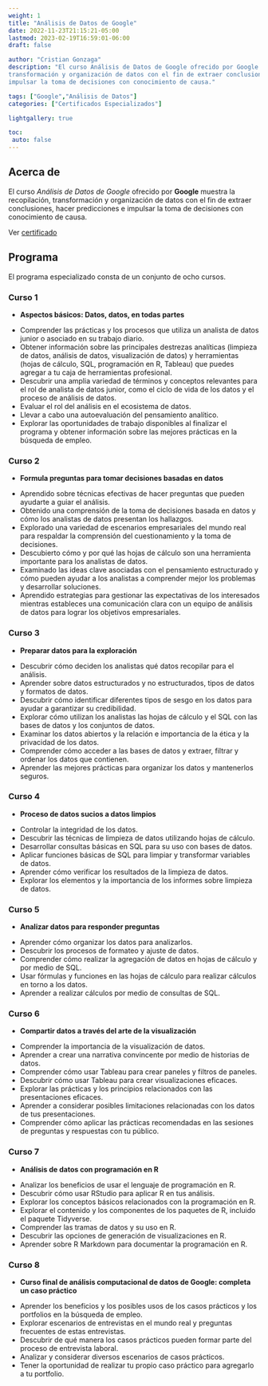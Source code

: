 ```yaml
---
weight: 1
title: "Análisis de Datos de Google"
date: 2022-11-23T21:15:21-05:00
lastmod: 2023-02-19T16:59:01-06:00
draft: false

author: "Cristian Gonzaga"
description: "El curso Análisis de Datos de Google ofrecido por Google muestra la recopilación, 
transformación y organización de datos con el fin de extraer conclusiones, hacer predicciones e 
impulsar la toma de decisiones con conocimiento de causa."

tags: ["Google","Análisis de Datos"]
categories: ["Certificados Especializados"]

lightgallery: true

toc:
 auto: false
---
```

<!--more-->

## Acerca de

El curso *Análisis de Datos de Google* ofrecido por **Google** muestra la recopilación, 
transformación y organización de datos con el fin de extraer conclusiones, hacer predicciones e 
impulsar la toma de decisiones con conocimiento de causa. 

Ver [certificado](https://coursera.org/share/755bf145ee4ed03f02a1109d9af1d7be)

## Programa

El programa especializado consta de un conjunto de ocho cursos.

### Curso 1
* **Aspectos básicos: Datos, datos, en todas partes**

- Comprender las prácticas y los procesos que utiliza un analista de datos junior o asociado en 
su trabajo diario. 
- Obtener información sobre las principales destrezas analíticas (limpieza de datos, análisis de 
datos, visualización de datos) y herramientas (hojas de cálculo, SQL, programación en R, Tableau) 
que puedes agregar a tu caja de herramientas profesional. 
- Descubrir una amplia variedad de términos y conceptos relevantes para el rol de analista de 
datos junior, como el ciclo de vida de los datos y el proceso de análisis de datos. 
- Evaluar el rol del análisis en el ecosistema de datos. 
- Llevar a cabo una autoevaluación del pensamiento analítico. 
- Explorar las oportunidades de trabajo disponibles al finalizar el programa y obtener información 
sobre las mejores prácticas en la búsqueda de empleo.

### Curso 2
* **Formula preguntas para tomar decisiones basadas en datos**

- Aprendido sobre técnicas efectivas de hacer preguntas que pueden ayudarte a guiar el análisis. 
- Obtenido una comprensión de la toma de decisiones basada en datos y cómo los analistas de 
datos presentan los hallazgos.
- Explorado una variedad de escenarios empresariales del mundo real para respaldar la comprensión 
del cuestionamiento y la toma de decisiones.
- Descubierto cómo y por qué las hojas de cálculo son una herramienta importante para los analistas 
de datos.
- Examinado las ideas clave asociadas con el pensamiento estructurado y cómo pueden ayudar a los 
analistas a comprender mejor los problemas y desarrollar soluciones.
- Aprendido estrategias para gestionar las expectativas de los interesados mientras estableces una 
comunicación clara con un equipo de análisis de datos para lograr los objetivos empresariales.

### Curso 3
* **Preparar datos para la exploración**

 - Descubrir cómo deciden los analistas qué datos recopilar para el análisis.
 - Aprender sobre datos estructurados y no estructurados, tipos de datos y formatos de datos.
 - Descubrir cómo identificar diferentes tipos de sesgo en los datos para ayudar a garantizar su 
credibilidad. 
 - Explorar cómo utilizan los analistas las hojas de cálculo y el SQL con las bases de datos y los 
conjuntos de datos.
 - Examinar los datos abiertos y la relación e importancia de la ética y la privacidad de los datos.
 - Comprender cómo acceder a las bases de datos y extraer, filtrar y ordenar los datos que contienen.
 - Aprender las mejores prácticas para organizar los datos y mantenerlos seguros.

### Curso 4
* **Proceso de datos sucios a datos limpios**

 - Controlar la integridad de los datos.
 - Descubrir las técnicas de limpieza de datos utilizando hojas de cálculo. 
 - Desarrollar consultas básicas en SQL para su uso con bases de datos.
 - Aplicar funciones básicas de SQL para limpiar y transformar variables de datos.
 - Aprender cómo verificar los resultados de la limpieza de datos.
 - Explorar los elementos y la importancia de los informes sobre limpieza de datos.

### Curso 5
* **Analizar datos para responder preguntas**

 - Aprender cómo organizar los datos para analizarlos.
 - Descubrir los procesos de formateo y ajuste de datos. 
 - Comprender cómo realizar la agregación de datos en hojas de cálculo y por medio de SQL.
 - Usar fórmulas y funciones en las hojas de cálculo para realizar cálculos en torno a los datos.
 - Aprender a realizar cálculos por medio de consultas de SQL.

### Curso 6
* **Compartir datos a través del arte de la visualización**

 - Comprender la importancia de la visualización de datos.
 - Aprender a crear una narrativa convincente por medio de historias de datos.
 - Comprender cómo usar Tableau para crear paneles y filtros de paneles.
 - Descubrir cómo usar Tableau para crear visualizaciones eficaces. 
 - Explorar las prácticas y los principios relacionados con las presentaciones eficaces.
 - Aprender a considerar posibles limitaciones relacionadas con los datos de tus presentaciones.
 - Comprender cómo aplicar las prácticas recomendadas en las sesiones de preguntas y respuestas 
con tu público.

### Curso 7
* **Análisis de datos con programación en R**

 - Analizar los beneficios de usar el lenguaje de programación en R.
 - Descubrir cómo usar RStudio para aplicar R en tus análisis. 
 - Explorar los conceptos básicos relacionados con la programación en R. 
 - Explorar el contenido y los componentes de los paquetes de R, incluido el paquete Tidyverse.
 - Comprender las tramas de datos y su uso en R.
 - Descubrir las opciones de generación de visualizaciones en R.
 - Aprender sobre R Markdown para documentar la programación en R.

### Curso 8
* **Curso final de análisis computacional de datos de Google: completa un caso práctico**

 - Aprender los beneficios y los posibles usos de los casos prácticos y los portfolios en la 
búsqueda de empleo.
 - Explorar escenarios de entrevistas en el mundo real y preguntas frecuentes de estas entrevistas.
 - Descubrir de qué manera los casos prácticos pueden formar parte del proceso de entrevista laboral. 
 - Analizar y considerar diversos escenarios de casos prácticos. 
 - Tener la oportunidad de realizar tu propio caso práctico para agregarlo a tu portfolio.

